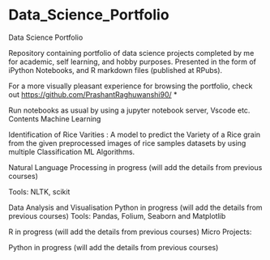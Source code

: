 # Data_Science_Portfolio
Data Science Portfolio

Repository containing portfolio of data science projects completed by me for academic, self learning, and hobby purposes. 
Presented in the form of iPython Notebooks, and R markdown files (published at RPubs).

For a more visually pleasant experience for browsing the portfolio, check out https://github.com/PrashantRaghuwanshi90/ *

Run notebooks as usual by using a jupyter notebook server, Vscode etc.
Contents
Machine Learning

Identification of Rice Varities : A model to predict the Variety of a Rice grain from the given preprocessed images of rice samples datasets by using multiple Classification ML Algorithms.


Natural Language Processing
in progress (will add the details from previous courses)

Tools: NLTK, scikit

Data Analysis and Visualisation
Python
in progress (will add the details from previous courses)
Tools: Pandas, Folium, Seaborn and Matplotlib

R
in progress (will add the details from previous courses)
Micro Projects:

Python
in progress (will add the details from previous courses)

